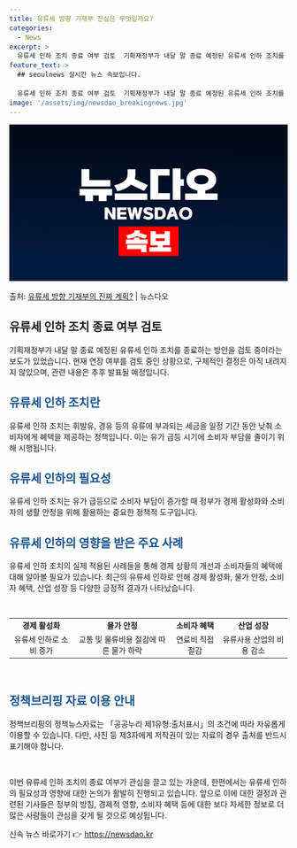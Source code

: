 ```yaml
---
title: 유류세 방향 기재부 진실은 무엇일까요?
categories:
  - News
excerpt: >
  유류세 인하 조치 종료 여부 검토  기획재정부가 내달 말 종료 예정된 유류세 인하 조치를 종료하는 방안을 검…
feature_text: >
  ## seoulnews 실시간 뉴스 속보입니다.

  유류세 인하 조치 종료 여부 검토  기획재정부가 내달 말 종료 예정된 유류세 인하 조치를 종료하는 방안을 검…
image: '/assets/img/newsdao_breakingnews.jpg'
---
```


![뉴스다오 속보](/assets/img/newsdao_breakingnews.jpg)

<p>출처: <a href="https://newsdao.kr/4017" rel="dofollow">유류세 방향 기재부의 진짜 계획?</a> | 뉴스다오</p>

<h2 data-ke-size="size26">유류세 인하 조치 종료 여부 검토</h2>
<p data-ke-size="size16">기획재정부가 내달 말 종료 예정된 유류세 인하 조치를 종료하는 방안을 검토 중이라는 보도가 있었습니다. 현재 연장 여부를 검토 중인 상황으로, 구체적인 결정은 아직 내려지지 않았으며, 관련 내용은 추후 발표될 예정입니다.</p>

<h2 data-ke-size="size24"><b><span style="color: #1a5490;">유류세 인하 조치란</span></b></h2>
<p data-ke-size="size16">유류세 인하 조치는 휘발유, 경유 등의 유류에 부과되는 세금을 일정 기간 동안 낮춰 소비자에게 혜택을 제공하는 정책입니다. 이는 유가 급등 시기에 소비자 부담을 줄이기 위해 시행됩니다.</p>

<h2 data-ke-size="size24"><b><span style="color: #1a5490;">유류세 인하의 필요성</span></b></h2>
<p data-ke-size="size16">유류세 인하 조치는 유가 급등으로 소비자 부담이 증가할 때 정부가 경제 활성화와 소비자의 생활 안정을 위해 활용하는 중요한 정책적 도구입니다.</p>

<h2 data-ke-size="size24"><b><span style="color: #1a5490;">유류세 인하의 영향을 받은 주요 사례</span></b></h2>
<p data-ke-size="size16">유류세 인하 조치의 실제 적용된 사례들을 통해 경제 상황의 개선과 소비자들의 혜택에 대해 알아볼 필요가 있습니다. 최근의 유류세 인하로 인해 경제 활성화, 물가 안정, 소비자 혜택, 산업 성장 등 다양한 긍정적 결과가 나타났습니다.</p>

<p data-ke-size="size16">&nbsp;</p>
<table>
	<tbody>
		<tr>
			<td style="text-align: center; height: 17px;"><b>경제 활성화</b></td>
			<td style="text-align: center; height: 17px;"><b>물가 안정</b></td>
			<td style="text-align: center; height: 17px;"><b>소비자 혜택</b></td>
			<td style="text-align: center; height: 17px;"><b>산업 성장</b></td>
		</tr>
		<tr>
			<td style="text-align: center; height: 17px;">유류세 인하로 소비 증가</td>
			<td style="text-align: center; height: 17px;">교통 및 물류비용 절감에 따른 물가 하락</td>
			<td style="text-align: center; height: 17px;">연료비 직접 절감</td>
			<td style="text-align: center; height: 17px;">유류사용 산업의 비용 감소</td>
		</tr>
	</tbody>
</table>
<p data-ke-size="size16">&nbsp;</p>

<h2 data-ke-size="size24"><b><span style="color: #1a5490;">정책브리핑 자료 이용 안내</span></b></h2>
<p data-ke-size="size16">정책브리핑의 정책뉴스자료는 「공공누리 제1유형:출처표시」의 조건에 따라 자유롭게 이용할 수 있습니다. 다만, 사진 등 제3자에게 저작권이 있는 자료의 경우 출처를 반드시 표기해야 합니다.</p>

<p data-ke-size="size16">&nbsp;</p>
<p data-ke-size="size16">이번 유류세 인하 조치의 종료 여부가 관심을 끌고 있는 가운데, 한편에서는 유류세 인하의 필요성과 영향에 대한 논의가 활발히 진행되고 있습니다. 앞으로 이에 대한 결정과 관련된 기사들은 정부의 방침, 경제적 영향, 소비자 혜택 등에 대한 보다 자세한 정보로 더 많은 사람들이 관심을 갖게 될 것으로 예상됩니다.</p> 

신속 뉴스 바로가기 👉 <a href="https://newsdao.kr" rel="dofollow">https://newsdao.kr</a>


